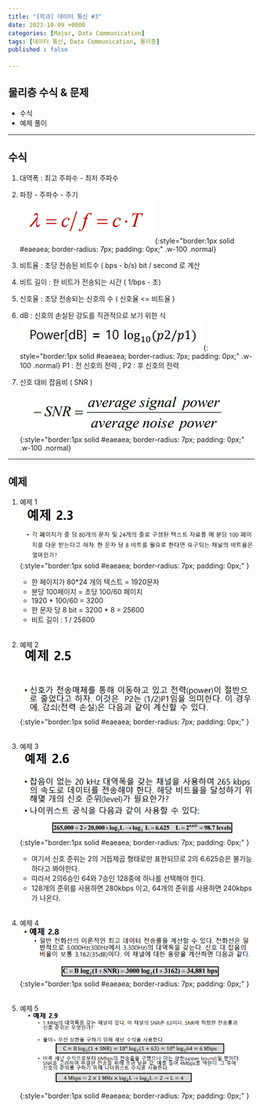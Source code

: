```yaml
---
title: "[학과] 데이터 통신 #3"
date: 2023-10-09 +0000
categories: [Major, Data Communication]
tags: [데이터 통신, Data Communication, 물리층]
published : false

---
```


## 물리층 수식 & 문제
- 수식
- 예제 풀이

---

## 수식

1. 대역폭 : 최고 주파수 - 최저 주파수    

2. 파장 - 주파수 - 주기 <br>
    ![Desktop View](/assets/img/major-dc/3-1.png){:style="border:1px solid #eaeaea; border-radius: 7px; padding: 0px;" .w-100 .normal} 

3. 비트율 : 초당 전송된 비트수 ( bps - b/s)
     bit / second 로 계산

4. 비트 길이 : 한 비트가 전송되는 시간 ( 1/bps - 초)

5. 신호율 : 초당 전송되는 신호의 수 ( 신호율 <= 비트율 )

6. dB : 신호의 손실된 강도를 직관적으로 보기 위한 식
    ![Desktop View](/assets/img/major-dc/3-2.png){: style="border:1px solid #eaeaea; border-radius: 7px; padding: 0px;" .w-100 .normal} 
P1 : 전 신호의 전력 , P2 : 후 신호의 전력

7. 신호 대비 잡음비 ( SNR ) 
    ![Desktop View](/assets/img/major-dc/3-3.png){:style="border:1px solid #eaeaea; border-radius: 7px; padding: 0px;" .w-100 .normal} 

---

## 예제

1. 예제 1
    ![Desktop View](/assets/img/major-dc/3-4.png){:style="border:1px solid #eaeaea; border-radius: 7px; padding: 0px;" }
    - 한 페이지가 80*24 개의 텍스트 = 1920문자
    - 분당 100페이지 = 초당 100/60 페이지
    - 1920 * 100/60 = 3200  
    - 한 문자 당 8 bit  =  3200 * 8 = 25600
    - 비트 길이 :  1 / 25600 
    <br><br>

2. 예제 2
    ![Desktop View](/assets/img/major-dc/3-5.png){:style="border:1px solid #eaeaea; border-radius: 7px; padding: 0px;" }
    <br><br>

3. 예제 3
    ![Desktop View](/assets/img/major-dc/3-6.png){:style="border:1px solid #eaeaea; border-radius: 7px; padding: 0px;" }
    - 여기서 신호 준위는 2의 거듭제곱 형태로만 표현되므로 2의 6.625승은 불가능하다고 봐야한다.
    - 따라서 2의6승인 64와 7승인 128중에 하나를 선택해야 한다.
    - 128개의 준위를 사용하면 280kbps 이고, 64개의 준위를 사용하면 240kbps가 나온다.
    <br><br>

4. 예제 4
    ![Desktop View](/assets/img/major-dc/3-7.png){:style="border:1px solid #eaeaea; border-radius: 7px; padding: 0px;" }
    <br><br>

5. 예제 5
![Desktop View](/assets/img/major-dc/3-8.png){:style="border:1px solid #eaeaea; border-radius: 7px; padding: 0px;" }
